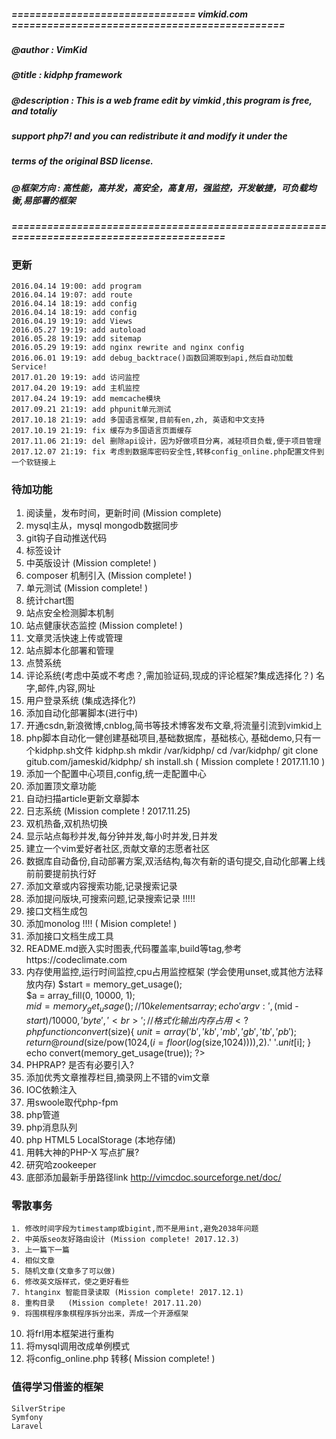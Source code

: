 ##### =============================== vimkid.com ==============================================
##### @author       : VimKid  
##### @title        : kidphp framework
##### @description  : This is a web frame edit by vimkid ,this program is free, and totaliy
#####                  support php7! and you can redistribute it and  modify it under the 
#####                  terms of the original BSD license.
##### @框架方向     : 高性能，高并发，高安全，高复用，强监控，开发敏捷，可负载均衡,易部署的框架
##### =========================================================================================

### 更新
    2016.04.14 19:00: add program  
    2016.04.14 19:07: add route   
    2016.04.14 18:19: add config 
    2016.04.14 18:19: add config  
    2016.04.19 19:19: add Views  
    2016.05.27 19:19: add autoload 
    2016.05.28 19:19: add sitemap
    2016.05.29 19:19: add nginx rewrite and nginx config
    2016.06.01 19:19: add debug_backtrace()函数回溯取到api,然后自动加载Service!
    2017.01.20 19:19: add 访问监控
    2017.04.20 19:19: add 主机监控
    2017.04.24 19:19: add memcache模块
    2017.09.21 21:19: add phpunit单元测试
    2017.10.18 21:19: add 多国语言框架,目前有en,zh, 英语和中文支持
    2017.10.19 21:19: fix 缓存为多国语言页面缓存
    2017.11.06 21:19: del 删除api设计，因为好做项目分离，减轻项目负载,便于项目管理
    2017.12.07 21:19: fix 考虑到数据库密码安全性,转移config_online.php配置文件到一个软链接上

### 待加功能
  1. 阅读量，发布时间，更新时间  (Mission complete)
  2. mysql主从，mysql mongodb数据同步
  3. git钩子自动推送代码
  4. 标签设计
  5. 中英版设计 (Mission complete! )
  6. composer 机制引入 (Mission complete! )
  7. 单元测试  (Mission complete! )
  8. 统计chart图
  9. 站点安全检测脚本机制
 10. 站点健康状态监控 (Mission complete! )
 11. 文章灵活快速上传或管理
 12. 站点脚本化部署和管理
 13. 点赞系统
 14. 评论系统(考虑中英或不考虑？,需加验证码,现成的评论框架?集成选择化？)
     名字,邮件,内容,网址
 15. 用户登录系统 (集成选择化?)
 16. 添加自动化部署脚本(进行中)
 17. 开通csdn,新浪微博,cnblog,简书等技术博客发布文章,将流量引流到vimkid上
 18. php脚本自动化一健创建基础项目,基础数据库，基础核心, 基础demo,只有一个kidphp.sh文件
        kidphp.sh
            mkdir /var/kidphp/
            cd /var/kidphp/
            git clone gitub.com/jameskid/kidphp/
            sh install.sh        ( Mission complete ! 2017.11.10 )
 19. 添加一个配置中心项目,config,统一走配置中心
 20. 添加置顶文章功能
 21. 自动扫描article更新文章脚本
 22. 日志系统    (Mission complete ! 2017.11.25)
 23. 双机热备,双机热切换
 24. 显示站点每秒并发,每分钟并发,每小时并发,日并发
 25. 建立一个vim爱好者社区,贡献文章的志愿者社区
 26. 数据库自动备份,自动部署方案,双活结构,每次有新的语句提交,自动化部署上线前前要提前执行好
 27. 添加文章或内容搜索功能,记录搜索记录
 28. 添加提问版块,可搜索问题,记录搜索记录 !!!!!
 29. 接口文档生成包 
 30. 添加monolog !!!! ( Mision complete! )
 31. 添加接口文档生成工具
 32. README.md嵌入实时图表,代码覆盖率,build等tag,参考https://codeclimate.com
 33. 内存使用监控,运行时间监控,cpu占用监控框架 (学会使用unset,或其他方法释放内存)
         $start = memory_get_usage();  
         $a = array_fill(0, 10000, 1);  
         $mid = memory_get_usage(); //10k elements array;  
         echo 'argv:', ($mid - $start )/10000,'byte' , '<br>';  
         // 格式化输出内存占用
            <?php
            function convert($size){
                $unit=array('b','kb','mb','gb','tb','pb');
                return @round($size/pow(1024,($i=floor(log($size,1024)))),2).' '.$unit[$i];
            }
            echo convert(memory_get_usage(true));
            ?> 
34. PHPRAP?  是否有必要引入?
35. 添加优秀文章推荐栏目,摘录网上不错的vim文章
36. IOC依赖注入
37. 用swoole取代php-fpm
38. php管道
39. php消息队列
40. php HTML5 LocalStorage (本地存储)
41. 用韩大神的PHP-X 写点扩展?
42. 研究哈zookeeper
43. 底部添加最新手册路径link
    http://vimcdoc.sourceforge.net/doc/

### 零散事务
    1. 修改时间字段为timestamp或bigint,而不是用int,避免2038年问题
    2. 中英版seo友好路由设计 (Mission complete! 2017.12.3)
    3. 上一篇下一篇
    4. 相似文章
    5. 随机文章(文章多了可以做)
    6. 修改英文版样式，使之更好看些
    7. htanginx 智能目录读取 (Mission complete! 2017.12.1)
    8. 重构目录   (Mission complete! 2017.11.20)
    9. 将围棋程序象棋程序拆分出来，弄成一个开源框架
   10. 将frl用本框架进行重构
   11. 将mysql调用改成单例模式
   12. 将config_online.php 转移( Mission complete! )
 
### 值得学习借鉴的框架
    SilverStripe
    Symfony
    Laravel




